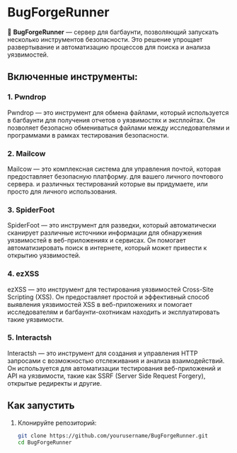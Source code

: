 # BugForgeRunner
🚀 **BugForgeRunner** — сервер для багбаунти, позволяющий запускать несколько инструментов безопасности. Это решение упрощает развертывание и автоматизацию процессов для поиска и анализа уязвимостей.

## Включенные инструменты:

### 1. **Pwndrop**
Pwndrop — это инструмент для обмена файлами, который используется в багбаунти для получения отчетов о уязвимостях и эксплойтах. Он позволяет безопасно обмениваться файлами между исследователями и программами в рамках тестирования безопасности.

### 2. **Mailcow**
Mailcow — это комплексная система для управления почтой, которая предоставляет безопасную платформу. для вашего личного почтового сервера. и различных тестирований которые вы придумаете, или просто для личного использования.

### 3. **SpiderFoot**
SpiderFoot — это инструмент для разведки, который автоматически сканирует различные источники информации для обнаружения уязвимостей в веб-приложениях и сервисах. Он помогает автоматизировать поиск в интернете, который может привести к открытию уязвимостей.

### 4. **ezXSS**
ezXSS — это инструмент для тестирования уязвимостей Cross-Site Scripting (XSS). Он предоставляет простой и эффективный способ выявления уязвимостей XSS в веб-приложениях и помогает исследователям и багбаунти-охотникам находить и эксплуатировать такие уязвимости.

### 5. **Interactsh**
Interactsh — это инструмент для создания и управления HTTP запросами с возможностью отслеживания и анализа взаимодействий. Он используется для автоматизации тестирования веб-приложений и API на уязвимости, такие как SSRF (Server Side Request Forgery), открытые редиректы и другие.

## Как запустить

1. Клонируйте репозиторий:
   ```bash
   git clone https://github.com/yourusername/BugForgeRunner.git
   cd BugForgeRunner
